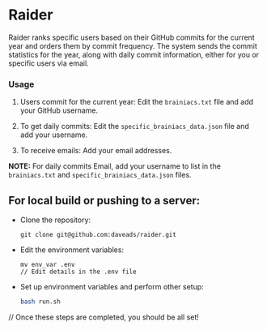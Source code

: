 # Raider 

Raider ranks specific users based on their GitHub commits for the current year and orders them by commit frequency. The system sends the commit statistics for the year, along with daily commit information, either for you or specific users via email.



### Usage

1. Users commit for the current year:
   Edit the `brainiacs.txt` file and add your GitHub username.

2. To get daily commits:
   Edit the `specific_brainiacs_data.json` file and add your username.

3. To receive emails:
   Add your email addresses.

**NOTE:**
For daily commits Email, add your username to list in the `brainiacs.txt` and `specific_brainiacs_data.json` files.




## For local build or pushing to a server:

- Clone the repository:
   ```
   git clone git@github.com:daveads/raider.git
   ```

- Edit the environment variables:
   ```
   mv env_var .env
   // Edit details in the .env file
   ```

- Set up environment variables and perform other setup:
   ```bash
   bash run.sh
   ```

// Once these steps are completed, you should be all set!
